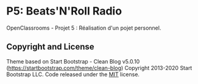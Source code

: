 # P5: Beats'N'Roll Radio

OpenClassrooms - Projet 5 : Réalisation d'un pojet personnel.

## Copyright and License

Theme based on Start Bootstrap - Clean Blog v5.0.10 (https://startbootstrap.com/theme/clean-blog)
Copyright 2013-2020 Start Bootstrap LLC. Code released under the [MIT](https://github.com/StartBootstrap/startbootstrap-clean-blog/blob/gh-pages/LICENSE) license.
